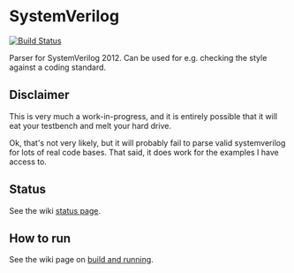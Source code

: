 SystemVerilog
=============

[![Build Status](https://travis-ci.org/svstuff/systemverilog.png?branch=master)](https://travis-ci.org/svstuff/systemverilog)

Parser for SystemVerilog 2012. Can be used for e.g. checking the style against a coding standard.

Disclaimer
----------

This is very much a work-in-progress, and it is entirely possible that it will eat your testbench and melt your hard drive.

Ok, that's not very likely, but it will probably fail to parse valid systemverilog for lots of real code bases. That said,
it does work for the examples I have access to.

Status
------

See the wiki [status page](http://github.com/misfornoyd/systemverilog/wiki/Status).

How to run
----------

See the wiki page on [build and running](http://github.com/misfornoyd/systemverilog/wiki/Build).
